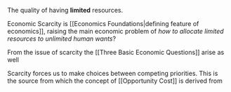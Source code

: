 The quality of having **limited** resources. 

Economic Scarcity is [[Economics Foundations|defining feature of economics]], raising the main economic problem of *how to allocate limited resources to unlimited human wants*?

From the issue of scarcity the [[Three Basic Economic Questions]] arise as well

Scarcity forces us to make choices between competing priorities. This is the source from which the concept of [[Opportunity Cost]] is derived from